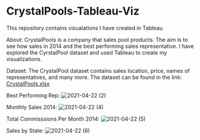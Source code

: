 # CrystalPools-Tableau-Viz
This repository contains visualations I have created in Tableau.

About:
CrystalPools is a company that sales pool products. The aim is to see how sales in 2014 and the best performing sales representative. I have explored the CyrstalPool dataset and used Tableau to create my visualizations.

Dataset:
The CrystalPool dataset contains sales location, price, names of representatives, and many more. The dataset can be found in the link:
[CrystalPools.xlsx](https://github.com/dieujusted/CrystalPools-Tableau-Viz/files/6362448/CrystalPools.xlsx)


Best Performing Rep:
![2021-04-22 (2)](https://user-images.githubusercontent.com/81595517/115813893-11a5e600-a3c2-11eb-99c9-0b0450f6c60b.png)

Monthly Sales 2014:
![2021-04-22 (4)](https://user-images.githubusercontent.com/81595517/115813945-26827980-a3c2-11eb-8bb8-959a92ee3657.png)

Total Commisssions Per Month 2014:
![2021-04-22 (5)](https://user-images.githubusercontent.com/81595517/115813980-3601c280-a3c2-11eb-99e1-1096151aad83.png)

Sales by State:
![2021-04-22 (6)](https://user-images.githubusercontent.com/81595517/115814017-4619a200-a3c2-11eb-9a9f-9b2f38ff1b1f.png)

